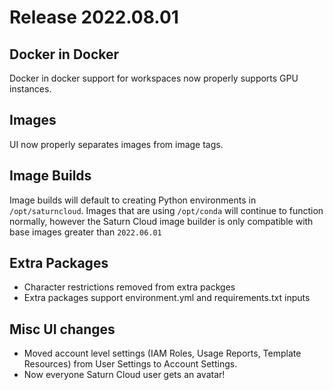 # Release 2022.08.01
## Docker in Docker
Docker in docker support for workspaces now properly supports GPU instances.

## Images
UI now properly separates images from image tags.

## Image Builds

Image builds will default to creating Python environments in `/opt/saturncloud`. Images that are using `/opt/conda` will continue to function normally, however the Saturn Cloud image builder is only compatible with base images greater than `2022.06.01`

## Extra Packages

- Character restrictions removed from extra packges
- Extra packages support environment.yml and requirements.txt inputs

## Misc UI changes
- Moved account level settings (IAM Roles, Usage Reports, Template Resources) from User Settings to Account Settings.
- Now everyone Saturn Cloud user gets an avatar!
